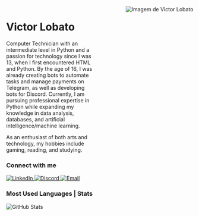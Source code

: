 <div style="display: flex; align-items: flex-start; justify-content: space-between;">
  <!-- Seção do Texto -->
  <div style="flex: 1; padding-right: 20px;">
    <h1>Victor Lobato</h1>
    <p>
      Computer Technician with an intermediate level in Python and a passion for technology since I was 13, when I first encountered HTML and Python. By the age of 16, I was already creating bots to automate tasks and manage payments on Telegram, as well as developing bots for Discord. Currently, I am pursuing professional expertise in Python while expanding my knowledge in data analysis, databases, and artificial intelligence/machine learning.
    </p>
    <p>
      As an enthusiast of both arts and technology, my hobbies include gaming, reading, and studying.
    </p>
    <h3>Connect with me</h3>
    <p>
      <a href="https://www.linkedin.com/in/victor-lobato-729523284/">
        <img src="https://camo.githubusercontent.com/1b246e3a6fa04728c6c5bfecd0d1430288447882e520033c1eca4f4a138728f9/68747470733a2f2f696d672e736869656c64732e696f2f62616467652f2d4c696e6b6564496e2d3030303f7374796c653d666f722d7468652d6261646765266c6f676f3d6c696e6b6564696e266c6f676f436f6c6f723d46463030463626636f6c6f723a464646" alt="LinkedIn">
      </a>
      <a href="https://discord.gg/AF3Hgvjxd5">
        <img src="https://img.shields.io/badge/Discord-7289DA?style=for-the-badge&logo=discord&logoColor=white" alt="Discord">
      </a>
      <a href="mailto:pixodevbusiness@gmail.com">
        <img src="https://img.shields.io/badge/-Email-000?style=for-the-badge&logo=microsoft-outlook&logoColor=007BFF" alt="Email">
      </a>
    </p>
    <h3>Most Used Languages | Stats</h3>
    <p>
      <img src="https://github-readme-stats.vercel.app/api?username=pixopjl&theme=transparent&bg_color=000&border_color=30A3DC&show_icons=true&icon_color=30A3DC&title_color=E94D5F&text_color=FFF" alt="GitHub Stats">
    </p>
  </div>
  <!-- Seção da Imagem -->
  <div style="flex: 1; text-align: right;">
    <img src="https://user-images.githubusercontent.com/97471199/230774187-e482399b-492c-4c17-a831-0314bf90526e.png" alt="Imagem de Victor Lobato" style="max-width:100%;">
  </div>
</div>
